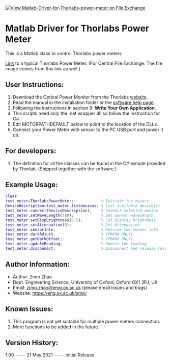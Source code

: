 [![View Matlab-Driver-for-Thorlabs-power-meter on File Exchange](https://www.mathworks.com/matlabcentral/images/matlab-file-exchange.svg)](https://uk.mathworks.com/matlabcentral/fileexchange/92803-matlab-driver-for-thorlabs-power-meter)

# Matlab Driver for Thorlabs Power Meter

This is a Matlab class to control Thorlabs power meters

[Link](https://www.thorlabs.com/newgrouppage9.cfm?objectgroup_id=10562) to a typical Thorlabs Power Meter. (For Central File Exchange: The file image comes from this link as well.)

## User Instructions:

1. Download the Optical Power Monitor from the Thorlabs [website](https://www.thorlabs.com/software_pages/ViewSoftwarePage.cfm?Code=OPM).
2. Read the manual in the installation folder or the [software help page](https://www.thorlabs.com/software/MUC/OPM/v3.0/TL_OPM_V3.0_web-secured.pdf).
3. Following the instructions in section 9: **Write Your Own Application**.
4. This scripts need only the .net wrapper dll so follow the instruction for C#.
5. Edit MOTORPATHDEFAULT below to point to the location of the DLLs.
6. Connect your Power Meter with sensor to the PC USB port and power it on.

## For developers:

1. The definition for all the classes can be found in the C# exmple provided by Thorlab. (Shipped together with the software.)

## Example Usage:

```matlab
clear
test_meter=ThorlabsPowerMeter;            % Initiate the object
DeviceDescription=test_meter.listdevices; % List available device(s)
test_meter.connect(DeviceDescription);    % Connect selected device
test_meter.setWaveLength(780);            % Set sensor wavelength
test_meter.setDispBrightness(0.5);        % Set display brightness
test_meter.setAttenuation(0);             % Set Attenuation
test_meter.sensorInfo;                    % Retrive the sensor info
test_meter.darkAdjust;                    % (PM400 ONLY)
test_meter.getDarkOffset;                 % (PM400 ONLY)
test_meter.updateReading;                 % Update the reading
test_meter.disconnect;                    % Disconnect and release resource
```

## Author Information:

* Author: Zimo Zhao
* Dept. Engineering Science, University of Oxford, Oxford OX1 3PJ, UK
* Email: zimo.zhao@emg.ox.ac.uk (please email issues and bugs)
* Website: https://eng.ox.ac.uk/smp/

## Known Issues:

1. This program is not yet suitable for multiple power meters connection.
2. More functions to be added in the future.

## Version History:

1.00 ----- 21 May 2021 ----- Initial Release
